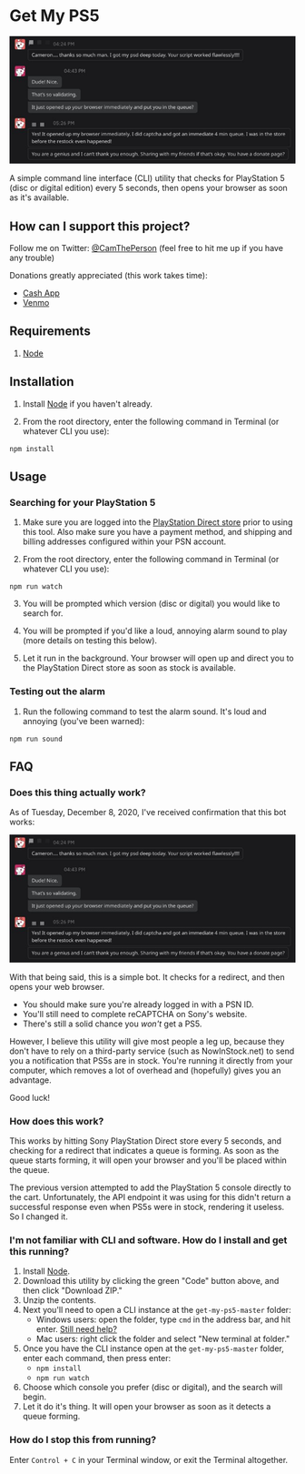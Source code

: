 # Get My PS5

![Reddit conversation](./bot-validation.jpg)

A simple command line interface (CLI) utility that checks for PlayStation 5 (disc or digital edition) every 5 seconds, then opens your browser as soon as it's available.

## How can I support this project?

Follow me on Twitter: [@CamThePerson](https://twitter.com/CamThePerson) (feel free to hit me up if you have any trouble)

Donations greatly appreciated (this work takes time):
* [Cash App](https://cash.app/$CamThePerson)
* [Venmo](https://venmo.com/Cameron-Hermens-1)

## Requirements

1. [Node](https://nodejs.org/en/)

## Installation

1. Install [Node](https://nodejs.org/en/) if you haven't already.

2. From the root directory, enter the following command in Terminal (or whatever CLI you use):
```
npm install
```

## Usage

### Searching for your PlayStation 5

1. Make sure you are logged into the [PlayStation Direct store](https://direct.playstation.com/en-us/hardware) prior to using this tool. Also make sure you have a payment method, and shipping and billing addresses configured within your PSN account.

2. From the root directory, enter the following command in Terminal (or whatever CLI you use):
```
npm run watch
```
3. You will be prompted which version (disc or digital) you would like to search for.

4. You will be prompted if you'd like a loud, annoying alarm sound to play (more details on testing this below).

5. Let it run in the background. Your browser will open up and direct you to the PlayStation Direct store as soon as stock is available.

### Testing out the alarm

1. Run the following command to test the alarm sound. It's loud and annoying (you've been warned):

```
npm run sound
```

## FAQ

### Does this thing actually work?

As of Tuesday, December 8, 2020, I've received confirmation that this bot works:

![Reddit conversation](./bot-validation.jpg)

With that being said, this is a simple bot. It checks for a redirect, and then opens your web browser. 
* You should make sure you're already logged in with a PSN ID.
* You'll still need to complete reCAPTCHA on Sony's website.
* There's still a solid chance you _won't_ get a PS5.

However, I believe this utility will give most people a leg up, because they don't have to rely on a third-party service (such as NowInStock.net) to send you a notification that PS5s are in stock. You're running it directly from your computer, which removes a lot of overhead and (hopefully) gives you an advantage.

Good luck!

### How does this work?

This works by hitting Sony PlayStation Direct store every 5 seconds, and checking for a redirect that indicates a queue is forming. As soon as the queue starts forming, it will open your browser and you'll be placed within the queue.

The previous version attempted to add the PlayStation 5 console directly to the cart. Unfortunately, the API endpoint it was using for this didn't return a successful response even when PS5s were in stock, rendering it useless. So I changed it.

### I'm not familiar with CLI and software. How do I install and get this running?

1. Install [Node](https://nodejs.org/en/).
1. Download this utility by clicking the green "Code" button above, and then click "Download ZIP."
1. Unzip the contents.
1. Next you'll need to open a CLI instance at the `get-my-ps5-master` folder:
    * Windows users: open the folder, type `cmd` in the address bar, and hit enter. [Still need help?](https://www.itechtics.com/open-command-window-folder/#:~:text=You%20can%20open%20a%20command,be%20opened%20in%20the%20folder.)
    * Mac users: right click the folder and select "New terminal at folder."
1. Once you have the CLI instance open at the `get-my-ps5-master` folder, enter each command, then press enter:
    * `npm install`
    * `npm run watch`
1. Choose which console you prefer (disc or digital), and the search will begin.
1. Let it do it's thing. It will open your browser as soon as it detects a queue forming.

### How do I stop this from running?

Enter `Control + C` in your Terminal window, or exit the Terminal altogether.
